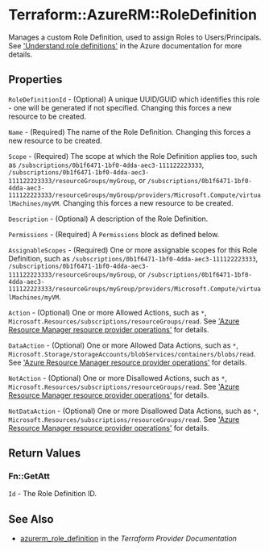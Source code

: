 # Terraform::AzureRM::RoleDefinition

Manages a custom Role Definition, used to assign Roles to Users/Principals. See ['Understand role definitions'](https://docs.microsoft.com/en-us/azure/role-based-access-control/role-definitions) in the Azure documentation for more details.

## Properties

`RoleDefinitionId` - (Optional) A unique UUID/GUID which identifies this role - one will be generated if not specified. Changing this forces a new resource to be created.

`Name` - (Required) The name of the Role Definition. Changing this forces a new resource to be created.

`Scope` - (Required) The scope at which the Role Definition applies too, such as `/subscriptions/0b1f6471-1bf0-4dda-aec3-111122223333`, `/subscriptions/0b1f6471-1bf0-4dda-aec3-111122223333/resourceGroups/myGroup`, or `/subscriptions/0b1f6471-1bf0-4dda-aec3-111122223333/resourceGroups/myGroup/providers/Microsoft.Compute/virtualMachines/myVM`. Changing this forces a new resource to be created.

`Description` - (Optional) A description of the Role Definition.

`Permissions` - (Required) A `Permissions` block as defined below.

`AssignableScopes` - (Required) One or more assignable scopes for this Role Definition, such as `/subscriptions/0b1f6471-1bf0-4dda-aec3-111122223333`, `/subscriptions/0b1f6471-1bf0-4dda-aec3-111122223333/resourceGroups/myGroup`, or `/subscriptions/0b1f6471-1bf0-4dda-aec3-111122223333/resourceGroups/myGroup/providers/Microsoft.Compute/virtualMachines/myVM`.

`Action` - (Optional) One or more Allowed Actions, such as `*`, `Microsoft.Resources/subscriptions/resourceGroups/read`. See ['Azure Resource Manager resource provider operations'](https://docs.microsoft.com/en-us/azure/role-based-access-control/resource-provider-operations) for details.

`DataAction` - (Optional) One or more Allowed Data Actions, such as `*`, `Microsoft.Storage/storageAccounts/blobServices/containers/blobs/read`. See ['Azure Resource Manager resource provider operations'](https://docs.microsoft.com/en-us/azure/role-based-access-control/resource-provider-operations) for details.

`NotAction` - (Optional) One or more Disallowed Actions, such as `*`, `Microsoft.Resources/subscriptions/resourceGroups/read`. See ['Azure Resource Manager resource provider operations'](https://docs.microsoft.com/en-us/azure/role-based-access-control/resource-provider-operations) for details.

`NotDataAction` - (Optional) One or more Disallowed Data Actions, such as `*`, `Microsoft.Resources/subscriptions/resourceGroups/read`. See ['Azure Resource Manager resource provider operations'](https://docs.microsoft.com/en-us/azure/role-based-access-control/resource-provider-operations) for details.


## Return Values

### Fn::GetAtt

`Id` - The Role Definition ID.

## See Also

* [azurerm_role_definition](https://www.terraform.io/docs/providers/azurerm/r/role_definition.html) in the _Terraform Provider Documentation_